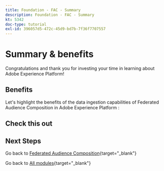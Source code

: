 ```yaml
---
title: Foundation - FAC - Summary
description: Foundation - FAC - Summary
kt: 5342
doc-type: tutorial
exl-id: 396057d5-472c-45d9-bd7b-7f36f7707557
---
```

# Summary & benefits

Congratulations and thank you for investing your time in learning about Adobe Experience Platform! 

## Benefits

Let's highlight the benefits of the data ingestion capabilities of Federated Audience Composition in Adobe Experience Platform :

## Check this out

## Next Steps

Go back to [Federated Audience Composition](./fac.md){target="_blank"}

Go back to [All modules](./../../../../overview.md){target="_blank"}
